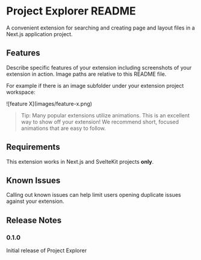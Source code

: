 # Project Explorer README

A convenient extension for searching and creating page and layout files in a Next.js application project.

## Features

Describe specific features of your extension including screenshots of your extension in action. Image paths are relative to this README file.

For example if there is an image subfolder under your extension project workspace:

\!\[feature X\]\(images/feature-x.png\)

> Tip: Many popular extensions utilize animations. This is an excellent way to show off your extension! We recommend short, focused animations that are easy to follow.

## Requirements

This extension works in Next.js and SvelteKit projects **only**.

## Known Issues

Calling out known issues can help limit users opening duplicate issues against your extension.

## Release Notes

### 0.1.0

Initial release of Project Explorer
